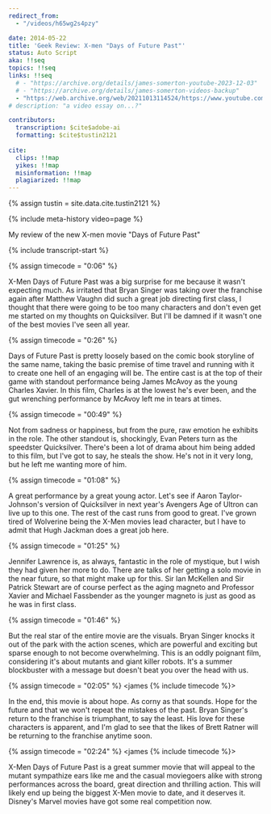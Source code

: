 ```yaml
---
redirect_from:
  - "/videos/h65wg2s4pzy"

date: 2014-05-22
title: 'Geek Review: X-men "Days of Future Past"'
status: Auto Script
aka: !!seq
topics: !!seq
links: !!seq
  # - "https://archive.org/details/james-somerton-youtube-2023-12-03"
  # - "https://archive.org/details/james-somerton-videos-backup"
  - "https://web.archive.org/web/20211013114524/https://www.youtube.com/watch?v=H65WG2s4pz"
# description: "a video essay on...?"

contributors:
  transcription: $cite$adobe-ai
  formatting: $cite$tustin2121
  
cite:
  clips: !!map
  yikes: !!map
  misinformation: !!map
  plagiarized: !!map
---
```

{% assign tustin = site.data.cite.tustin2121 %}

<compare>
{% include meta-history video=page %}
<credits class="desc">

My review of the new X-men movie "Days of Future Past"

</credits>
</compare>

{% include transcript-start %}

{% assign timecode = "0:06" %}

<compare>
<james {% include timecode %}>

X-Men Days of Future Past was a big surprise for me because it wasn't expecting much. As irritated that Bryan Singer was taking over the franchise again after Matthew Vaughn did such a great job directing first class, I thought that there were going to be too many characters and don't even get me started on my thoughts on Quicksilver. But I'll be damned if it wasn't one of the best movies I've seen all year.

</james>
<from></from>
{% assign timecode = "0:26" %}
<james {% include timecode %}>

Days of Future Past is pretty loosely based on the comic book storyline of the same name, taking the basic premise of time travel and running with it to create one hell of an engaging will be. The entire cast is at the top of their game with standout performance being James McAvoy as the young Charles Xavier. In this film, Charles is at the lowest he's ever been, and the gut wrenching performance by McAvoy left me in tears at times.

</james>
<from></from>
{% assign timecode = "00:49" %}
<james {% include timecode %}>

Not from sadness or happiness, but from the pure, raw emotion he exhibits in the role. The other standout is, shockingly, Evan Peters turn as the speedster Quicksilver. There's been a lot of drama about him being added to this film, but I've got to say, he steals the show. He's not in it very long, but he left me wanting more of him.

</james>
<from></from>
{% assign timecode = "01:08" %}
<james {% include timecode %}>

A great performance by a great young actor. Let's see if Aaron Taylor-Johnson's version of Quicksilver in next year's Avengers Age of Ultron can live up to this one. The rest of the cast runs from good to great. I've grown tired of Wolverine being the X-Men movies lead character, but I have to admit that Hugh Jackman does a great job here.

</james>
<from></from>
{% assign timecode = "01:25" %}
<james {% include timecode %}>

Jennifer Lawrence is, as always, fantastic in the role of mystique, but I wish they had given her more to do. There are talks of her getting a solo movie in the near future, so that might make up for this. Sir Ian McKellen and Sir Patrick Stewart are of course perfect as the aging magneto and Professor Xavier and Michael Fassbender as the younger magneto is just as good as he was in first class.

</james>
<from></from>
{% assign timecode = "01:46" %}
<james {% include timecode %}>

But the real star of the entire movie are the visuals. Bryan Singer knocks it out of the park with the action scenes, which are powerful and exciting but sparse enough to not become overwhelming. This is an oddly poignant film, considering it's about mutants and giant killer robots. It's a summer blockbuster with a message but doesn't beat you over the head with us.

</james>
<from></from>
</compare>

{% assign timecode = "02:05" %}
<compare>
<james {% include timecode %}>

In the end, this movie is about hope. As corny as that sounds. Hope for the future and that we won't repeat the mistakes of the past. Bryan Singer's return to the franchise is triumphant, to say the least. His love for these characters is apparent, and I'm glad to see that the likes of Brett Ratner will be returning to the franchise anytime soon.

</james>
<from></from>
</compare>

{% assign timecode = "02:24" %}
<compare>
<james {% include timecode %}>

X-Men Days of Future Past is a great summer movie that will appeal to the mutant sympathize ears like me and the casual moviegoers alike with strong performances across the board, great direction and thrilling action. This will likely end up being the biggest X-Men movie to date, and it deserves it. Disney's Marvel movies have got some real competition now.

</james>
<from></from>
</compare>

